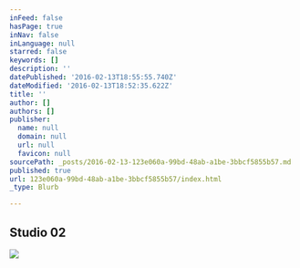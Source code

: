 ```yaml
---
inFeed: false
hasPage: true
inNav: false
inLanguage: null
starred: false
keywords: []
description: ''
datePublished: '2016-02-13T18:55:55.740Z'
dateModified: '2016-02-13T18:52:35.622Z'
title: ''
author: []
authors: []
publisher:
  name: null
  domain: null
  url: null
  favicon: null
sourcePath: _posts/2016-02-13-123e060a-99bd-48ab-a1be-3bbcf5855b57.md
published: true
url: 123e060a-99bd-48ab-a1be-3bbcf5855b57/index.html
_type: Blurb

---
```

## Studio 02
![](https://s3-us-west-2.amazonaws.com/the-grid-img/p/1ef38d764f4df0207f832bc1881eebb3c5d1e2cb.png)